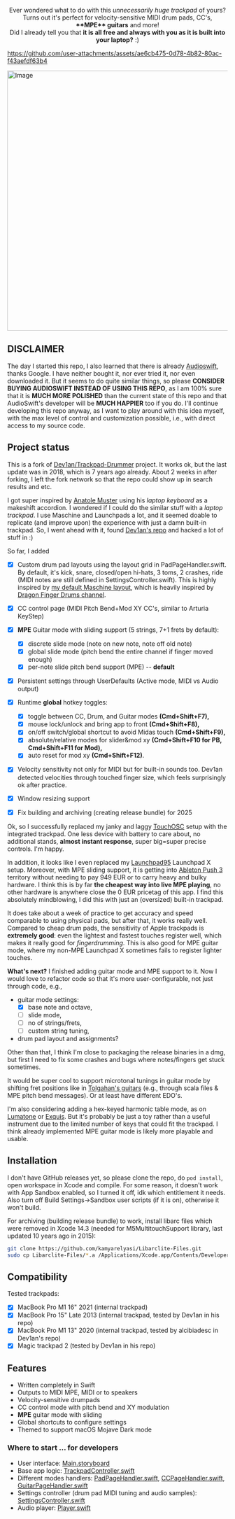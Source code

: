 <p align=center>Ever wondered what to do with this <em>unnecessarily huge trackpad</em> of yours?<br/> Turns out it's perfect for velocity-sensitive MIDI drum pads, CC's, <b>**MPE** guitars</b> and more!<br/>Did I already tell you that <b>it is all free and always with you as it is built into your laptop?</b> :)</p>

https://github.com/user-attachments/assets/ae6cb475-0d78-4b82-80ac-f43aefdf63b4

<img width="2219" height="595" alt="Image" src="https://github.com/user-attachments/assets/bbb5a886-3e56-4579-812c-a8da6016f191" />

## DISCLAIMER

The day I started this repo, I also learned that there is already [Audioswift](https://audioswiftapp.com/), thanks Google. I have neither bought it, nor ever tried it, nor even downloaded it. But it seems to do quite similar things, so please **CONSIDER BUYING AUDIOSWIFT INSTEAD OF USING THIS REPO**, as I am 100% sure that it is **MUCH MORE POLISHED** than the current state of this repo and that AudioSwift's developer will be **MUCH HAPPIER** too if you do. I'll continue developing this repo anyway, as I want to play around with this idea myself, with the max level of control and customization possible, i.e., with direct access to my source code.

## Project status
This is a fork of [Dev1an/Trackpad-Drummer](https://github.com/Dev1an/Trackpad-Drummer) project. It works ok, but the last update was in 2018, which is 7 years ago already. About 2 weeks in after forking, I left the fork network so that the repo could show up in search results and etc.

I got super inspired by [Anatole Muster](https://www.youtube.com/shorts/1kVAUZjotnE) using his *laptop keyboard* as a makeshift accordion. I wondered if I could do the similar stuff with a *laptop trackpad*. I use Maschine and Launchpads a lot, and it seemed doable to replicate (and improve upon) the experience with just a damn built-in trackpad. So, I went ahead with it, found [Dev1an's repo](https://github.com/Dev1an/Trackpad-Drummer) and hacked a lot of stuff in :)

So far, I added
- [x] Custom drum pad layouts using the layout grid in PadPageHandler.swift. By default, it's kick, snare, closed/open hi-hats, 3 toms, 2 crashes, ride (MIDI notes are still defined in SettingsController.swift). This is highly inspired by [my default Maschine layout](https://github.com/r00tman/maschine-mikro-mk3-driver), which is heavily inspired by [Dragon Finger Drums channel](https://www.youtube.com/@DragonFingerDrums).
- [x] CC control page (MIDI Pitch Bend+Mod XY CC's, similar to Arturia KeyStep)
- [x] **MPE** Guitar mode with sliding support (5 strings, 7+1 frets by default):
  - [x] discrete slide mode (note on new note, note off old note)
  - [x] global slide mode (pitch bend the entire channel if finger moved enough)
  - [x] per-note slide pitch bend support (MPE) -- **default**
- [x] Persistent settings through UserDefaults (Active mode, MIDI vs Audio output)
- [x] Runtime **global** hotkey toggles:
  - [x] toggle between CC, Drum, and Guitar modes **(Cmd+Shift+F7),**
  - [x] mouse lock/unlock and bring app to front **(Cmd+Shift+F8),**
  - [x] on/off switch/global shortcut to avoid Midas touch **(Cmd+Shift+F9),**
  - [x] absolute/relative modes for slider&mod xy **(Cmd+Shift+F10 for PB, Cmd+Shift+F11 for Mod),**
  - [x] auto reset for mod xy **(Cmd+Shift+F12)**.
- [x] Velocity sensitivity not only for MIDI but for built-in sounds too. Dev1an detected velocities through touched finger size, which feels surprisingly ok after practice.
- [x] Window resizing support
- [x] Fix building and archiving (creating release bundle) for 2025


Ok, so I successfully replaced my janky and laggy [TouchOSC](https://hexler.net/touchosc) setup with the integrated trackpad. One less device with battery to care about, no additional stands, **almost instant response**, super big=super precise controls. I'm happy.

In addition, it looks like I even replaced my [Launchpad95](https://github.com/hdavid/Launchpad95) Launchpad X setup. Moreover, with MPE sliding support, it is getting into [Ableton Push 3](https://www.soundonsound.com/reviews/ableton-push-3) territory without needing to pay 949 EUR or to carry heavy and bulky hardware. I think this is by far **the cheapest way into live MPE playing**, no other hardware is anywhere close the 0 EUR pricetag of this app. I find this absolutely mindblowing, I did this with just an (oversized) built-in trackpad.

It does take about a week of practice to get accuracy and speed comparable to using physical pads, but after that, it works really well. Compared to cheap drum pads, the sensitivity of Apple trackpads is **extremely good**: even the lightest and fastest touches register well, which makes it really good for *fingerdrumming*. This is also good for MPE guitar mode, where my non-MPE Launchpad X sometimes fails to register lighter touches.

**What's next?** I finished adding guitar mode and MPE support to it.  Now I would love to refactor code so that it's more user-configurable, not just through code, e.g.,
 - guitar mode settings:
   - [x] base note and octave,
   - [ ] slide mode,
   - [ ] no of strings/frets,
   - [ ] custom string tuning,
 - drum pad layout and assignments?

Other than that, I think I'm close to packaging the release binaries in a dmg, but first I need to fix some crashes and bugs where notes/fingers get stuck sometimes.

It would be super cool to support microtonal tunings in guitar mode by shifting fret positions like in [Tolgahan's guitars](https://www.youtube.com/@microtonalguitar) (e.g., through scala files & MPE pitch bend messages). Or at least have different EDO's.

I'm also considering adding a hex-keyed harmonic table mode, as on [Lumatone](https://www.lumatone.io/) or [Exquis](https://dualo.com/en/exquis/). But it's probably be just a toy rather than a useful instrument due to the limited number of keys that could fit the trackpad. I think already implemented MPE guitar mode is likely more playable and usable.

## Installation
I don't have GitHub releases yet, so please clone the repo, do `pod install`, open workspace in Xcode and compile. For some reason, it doesn't work with App Sandbox enabled, so I turned it off, idk which entitlement it needs. Also turn off Build Settings->Sandbox user scripts (if it is on), otherwise it won't build.

For archiving (building release bundle) to work, install libarc files which were removed in Xcode 14.3 (needed for M5MultitouchSupport library, last updated 10 years ago in 2015):

```bash
git clone https://github.com/kamyarelyasi/Libarclite-Files.git
sudo cp Libarclite-Files/*.a /Applications/Xcode.app/Contents/Developer/Toolchains/XcodeDefault.xctoolchain/usr/lib/arc/
```

## Compatibility

Tested trackpads:
- [x] MacBook Pro M1 16" 2021 (internal trackpad)
- [x] MacBook Pro 15" Late 2013 (internal trackpad, tested by Dev1an in his repo)
- [x] MacBook Pro M1 13" 2020 (internal trackpad, tested by alcibiadesc in Dev1an's repo)
- [x] Magic trackpad 2 (tested by Dev1an in his repo)

## Features
- Written completely in Swift
- Outputs to MIDI MPE, MIDI or to speakers
- Velocity-sensitive drumpads
- CC control mode with pitch bend and XY modulation
- **MPE** guitar mode with sliding
- Global shortcuts to configure settings
- Themed to support macOS Mojave Dark mode

### Where to start ... for developers
- User interface: [Main.storyboard](Turbopad/Base.lproj/Main.storyboard)
- Base app logic: [TrackpadController.swift](Turbopad/TrackpadController.swift)
- Different modes handlers: [PadPageHandler.swift](Turbopad/PadPageHandler.swift), [CCPageHandler.swift](Turbopad/CCPageHandler.swift), [GuitarPageHandler.swift](Turbopad/GuitarPageHandler.swift)
- Settings controller (drum pad MIDI tuning and audio samples): [SettingsController.swift](SettingsController.swift)
- Audio player: [Player.swift](Turbopad/Player.swift)
